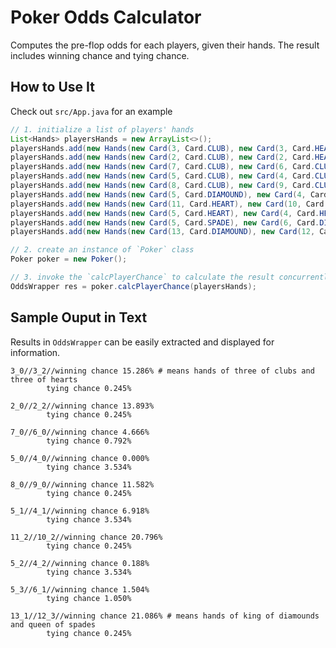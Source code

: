 # Poker Odds Calculator
Computes the pre-flop odds for each players, given their hands. The result includes winning chance and tying chance.

## How to Use It
Check out `src/App.java` for an example
```java
// 1. initialize a list of players' hands
List<Hands> playersHands = new ArrayList<>();
playersHands.add(new Hands(new Card(3, Card.CLUB), new Card(3, Card.HEART)));
playersHands.add(new Hands(new Card(2, Card.CLUB), new Card(2, Card.HEART)));
playersHands.add(new Hands(new Card(7, Card.CLUB), new Card(6, Card.CLUB)));
playersHands.add(new Hands(new Card(5, Card.CLUB), new Card(4, Card.CLUB)));
playersHands.add(new Hands(new Card(8, Card.CLUB), new Card(9, Card.CLUB)));
playersHands.add(new Hands(new Card(5, Card.DIAMOUND), new Card(4, Card.DIAMOUND)));
playersHands.add(new Hands(new Card(11, Card.HEART), new Card(10, Card.HEART)));
playersHands.add(new Hands(new Card(5, Card.HEART), new Card(4, Card.HEART)));
playersHands.add(new Hands(new Card(5, Card.SPADE), new Card(6, Card.DIAMOUND)));
playersHands.add(new Hands(new Card(13, Card.DIAMOUND), new Card(12, Card.SPADE)));

// 2. create an instance of `Poker` class
Poker poker = new Poker();

// 3. invoke the `calcPlayerChance` to calculate the result concurrently
OddsWrapper res = poker.calcPlayerChance(playersHands);
```

## Sample Ouput in Text
Results in `OddsWrapper` can be easily extracted and displayed for information.
```text
3_0//3_2//winning chance 15.286% # means hands of three of clubs and three of hearts
        tying chance 0.245%

2_0//2_2//winning chance 13.893%
        tying chance 0.245%

7_0//6_0//winning chance 4.666%
        tying chance 0.792%

5_0//4_0//winning chance 0.000%
        tying chance 3.534%

8_0//9_0//winning chance 11.582%
        tying chance 0.245%

5_1//4_1//winning chance 6.918%
        tying chance 3.534%

11_2//10_2//winning chance 20.796%
        tying chance 0.245%

5_2//4_2//winning chance 0.188%
        tying chance 3.534%

5_3//6_1//winning chance 1.504%
        tying chance 1.050%

13_1//12_3//winning chance 21.086% # means hands of king of diamounds and queen of spades
        tying chance 0.245%
```